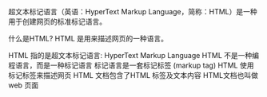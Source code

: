 超文本标记语言（英语：HyperText Markup Language，简称：HTML）是一种用于创建网页的标准标记语言。

什么是HTML?
HTML 是用来描述网页的一种语言。

HTML 指的是超文本标记语言: HyperText Markup Language
HTML 不是一种编程语言，而是一种标记语言
标记语言是一套标记标签 (markup tag)
HTML 使用标记标签来描述网页
HTML 文档包含了HTML 标签及文本内容
HTML文档也叫做 web 页面
